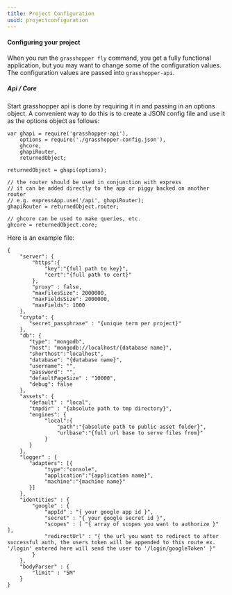 ```yaml
---
title: Project Configuration
uuid: projectconfiguration
---
```


#### Configuring your project


When you run the `grasshopper fly` command, you get a fully functional application, but you may want to change some of the configuration values.
The configuration values are passed into `grasshopper-api`.


##### Api / Core

Start grasshopper api is done by requiring it in and passing in an options object. A convenient way to do this is to create
a JSON config file and use it as the options object as follows:

    var ghapi = require('grasshopper-api'),
        options = require('./grasshopper-config.json'),
        ghcore,
        ghapiRouter,
        returnedObject;

    returnedObject = ghapi(options);

    // the router should be used in conjunction with express
    // it can be added directly to the app or piggy backed on another router
    // e.g. expressApp.use('/api', ghapiRouter);
    ghapiRouter = returnedObject.router;

    // ghcore can be used to make queries, etc.
    ghcore = returnedObject.core;

Here is an example file:

    {
        "server": {
            "https":{
                "key":"{full path to key}",
                "cert":"{full path to cert}"
            },
            "proxy" : false,
            "maxFilesSize": 2000000,
            "maxFieldsSize": 2000000,
            "maxFields": 1000
        },
        "crypto": {
           "secret_passphrase" : "{unique term per project}"
        },
        "db": {
           "type": "mongodb",
           "host": "mongodb://localhost/{database name}",
           "shorthost":"localhost",
           "database": "{database name}",
           "username": "",
           "password": "",
           "defaultPageSize" : "10000",
           "debug": false
        },
        "assets": {
           "default" : "local",
           "tmpdir" : "{absolute path to tmp directory}",
           "engines": {
                "local":{
                    "path":"{absolute path to public asset folder}",
                    "urlbase":"{full url base to serve files from}"
                }
           }
        },
        "logger" : {
           "adapters": [{
                "type":"console",
                "application":"{application name}",
                "machine":"{machine name}"
           }]
        },
        "identities" : {
            "google" : {
                "appId" : "{ your google app id }",
                "secret" : "{ your google secret id }",
                "scopes" : [ "{ array of scopes you want to authorize }" ],
                "redirectUrl" : "{ the url you want to redirect to after successful auth, the users token will be appended to this route ex. '/login' entered here will send the user to '/login/googleToken' }"
            }
        },
        "bodyParser" : {
            "limit" : "5M"
        }
    }
